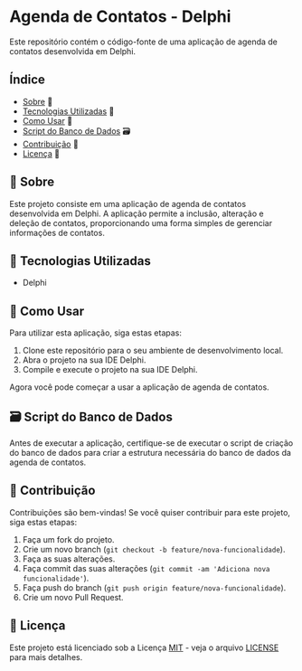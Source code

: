 # Agenda de Contatos - Delphi

Este repositório contém o código-fonte de uma aplicação de agenda de contatos desenvolvida em Delphi.

## Índice

- [Sobre](#sobre) 📝
- [Tecnologias Utilizadas](#tecnologias-utilizadas) 🔧
- [Como Usar](#como-usar) 🚀
- [Script do Banco de Dados](#script-do-banco-de-dados) 🗃️
- [Contribuição](#contribuição) 🤝
- [Licença](#licença) 📜

## 📝 Sobre

Este projeto consiste em uma aplicação de agenda de contatos desenvolvida em Delphi. A aplicação permite a inclusão, alteração e deleção de contatos, proporcionando uma forma simples de gerenciar informações de contatos.

## 🔧 Tecnologias Utilizadas

- Delphi

## 🚀 Como Usar

Para utilizar esta aplicação, siga estas etapas:

1. Clone este repositório para o seu ambiente de desenvolvimento local.
2. Abra o projeto na sua IDE Delphi.
3. Compile e execute o projeto na sua IDE Delphi.

Agora você pode começar a usar a aplicação de agenda de contatos.

## 🗃️ Script do Banco de Dados

Antes de executar a aplicação, certifique-se de executar o script de criação do banco de dados para criar a estrutura necessária do banco de dados da agenda de contatos.

## 🤝 Contribuição

Contribuições são bem-vindas! Se você quiser contribuir para este projeto, siga estas etapas:

1. Faça um fork do projeto.
2. Crie um novo branch (`git checkout -b feature/nova-funcionalidade`).
3. Faça as suas alterações.
4. Faça commit das suas alterações (`git commit -am 'Adiciona nova funcionalidade'`).
5. Faça push do branch (`git push origin feature/nova-funcionalidade`).
6. Crie um novo Pull Request.

## 📜 Licença

Este projeto está licenciado sob a Licença [MIT](https://opensource.org/licenses/MIT) - veja o arquivo [LICENSE](LICENSE) para mais detalhes.
